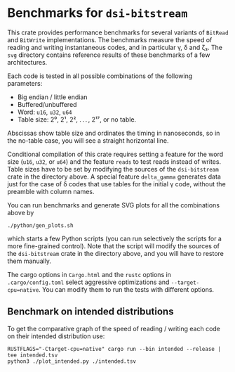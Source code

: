 # Benchmarks for `dsi-bitstream`

This crate provides performance benchmarks for several variants of
`BitRead` and `BitWrite` implementations. The benchmarks measure the speed
of reading and writing instantaneous codes, and in particular γ, δ
and ζ₃. The `svg` directory contains reference results of these benchmarks of a
few architectures.

Each code is tested in all possible combinations of the following parameters:

- Big endian / little endian
- Buffered/unbuffered
- Word: `u16`, `u32`, `u64`
- Table size: 2⁰, 2¹, 2², . . . , 2¹⁷, or no table.

Abscissas show table size and ordinates the timing in nanoseconds, so in
the no-table case, you will see a straight horizontal line.

Conditional compilation of this crate requires setting a feature for the word size
(`u16`, `u32`, or `u64`) and the feature `reads` to test reads
instead of writes. Table sizes have to be set by modifying the sources of the
`dsi-bitstream` crate in the directory above. A special feature `delta_gamma`
generates data just for the case of δ codes that use tables for the initial
γ code, without the preamble with column names.

You can run benchmarks and generate SVG plots for all the combinations above by

```shell
./python/gen_plots.sh
```

which starts a few Python scripts (you can run selectively the scripts
for a more fine-grained control). Note that the script will modify
the sources of the `dsi-bitstream` crate in the directory above, and
you will have to restore them manually.

The cargo options in `Cargo.html` and the `rustc` options in `.cargo/config.toml`
select aggressive optimizations and `--target-cpu=native`. You can modify
them to run the tests with different options.

## Benchmark on intended distributions
To get the comparative graph of the speed of reading / writing each code on their
intended distribution use:
```
RUSTFLAGS="-Ctarget-cpu=native" cargo run --bin intended --release | tee intended.tsv
python3 ./plot_intended.py ./intended.tsv
```